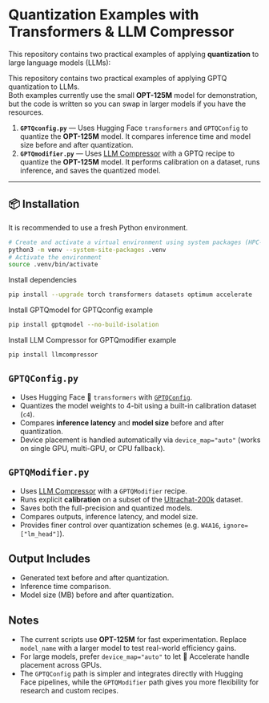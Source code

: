 # Quantization Examples with Transformers & LLM Compressor

This repository contains two practical examples of applying **quantization** to large language models (LLMs):

This repository contains two practical examples of applying GPTQ quantization to LLMs.  
Both examples currently use the small **OPT-125M** model for demonstration, but the code is written so you can swap in larger models if you have the resources.

1. **`GPTQconfig.py`** — Uses Hugging Face `transformers` and `GPTQConfig` to quantize the **OPT-125M** model. It compares inference time and model size before and after quantization.  
2. **`GPTQmodifier.py`** — Uses [LLM Compressor](https://github.com/vllm-project/llm-compressor) with a GPTQ recipe to quantize the **OPT-125M** model. It performs calibration on a dataset, runs inference, and saves the quantized model.

---

## 📦 Installation

It is recommended to use a fresh Python environment.

```bash
# Create and activate a virtual environment using system packages (HPC-friendly)
python3 -m venv --system-site-packages .venv
# Activate the environment
source .venv/bin/activate
```

Install dependencies
```bash
pip install --upgrade torch transformers datasets optimum accelerate
```

Install GPTQmodel for GPTQconfig example
```bash
pip install gptqmodel --no-build-isolation
```

Install LLM Compressor for GPTQmodifier example
```bash
pip install llmcompressor
```

## `GPTQConfig.py`
- Uses Hugging Face 🤗 `transformers` with [`GPTQConfig`](https://huggingface.co/docs/transformers/main/en/main_classes/quantization).
- Quantizes the model weights to 4-bit using a built-in calibration dataset (`c4`).
- Compares **inference latency** and **model size** before and after quantization.
- Device placement is handled automatically via `device_map="auto"` (works on single GPU, multi-GPU, or CPU fallback).

## `GPTQModifier.py`
- Uses [LLM Compressor](https://github.com/neuralmagic/llm-compressor) with a `GPTQModifier` recipe.
- Runs explicit **calibration** on a subset of the [Ultrachat-200k](https://huggingface.co/datasets/HuggingFaceH4/ultrachat_200k) dataset.
- Saves both the full-precision and quantized models.
- Compares outputs, inference latency, and model size.
- Provides finer control over quantization schemes (e.g. `W4A16`, `ignore=["lm_head"]`).

## Output Includes
- Generated text before and after quantization.
- Inference time comparison.
- Model size (MB) before and after quantization.

## Notes
- The current scripts use **OPT-125M** for fast experimentation. Replace `model_name` with a larger model to test real-world efficiency gains.
- For large models, prefer `device_map="auto"` to let 🤗 Accelerate handle placement across GPUs.
- The `GPTQConfig` path is simpler and integrates directly with Hugging Face pipelines, while the `GPTQModifier` path gives you more flexibility for research and custom recipes.

